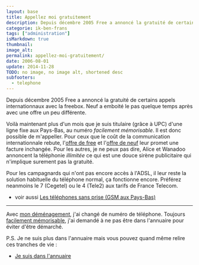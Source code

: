 ```yaml
---
layout: base
title: Appellez moi gratuitement
description: Depuis décembre 2005 Free a annoncé la gratuité de certains appels internationnaux avec la freebox. Neuf a emboité le pas quelque temps après avec une offr
categorie: ik-ben-frans
tags: ["administration"]
isMarkdown: true
thumbnail: 
image_alt: 
permalink: appellez-moi-gratuitement/
date: 2006-08-01
update: 2014-11-28
TODO: no image, no image alt, shortened desc
subfooters:
  - telephone
---
```


Depuis décembre 2005 Free a annoncé la gratuité de certains appels internationnaux avec la freebox. Neuf a emboité le pas quelque temps après avec une offre un peu différente.

Voilà maintenant plus d'un mois que je suis titulaire (grâce à UPC) d'une ligne fixe aux Pays-Bas, au numéro *facilement mémorisable*. Il est donc possible de m'appeller. Pour ceux que le coût de la communication internationnale rebute, l'[offre de free](http://adsl.free.fr/tel/tarifs/) et l'[offre de neuf](http://www.neuf.fr/offres/internet/Nos-offres-ADSL/ADSL-20-Mega-Telephone-illimite-Ligne-telephonique.html) leur promet une facture inchangée. Pour les autres, je ne peux pas dire, Alice et Wanadoo annoncent la téléphonie *illimitée* ce qui est une douce sirène publicitaire qui n'implique surement pas la gratuité.

Pour les campagnards qui n'ont pas encore accès à l'ADSL, il leur reste la solution habituelle du téléphone normal, ça fonctionne encore. Préférez neanmoins le 7 (Cegetel) ou le 4 (Tele2) aux tarifs de France Telecom.

* voir aussi [Les téléphones sans prise (GSM aux Pays-Bas)](/telephones-gsm-pays-bas)

--- 
Avec [mon déménagement](/en-vrac-et-dans-la-vraie-vie), j'ai changé de numéro de téléphone. Toujours [facilement mémorisable](http://alix.guillard.fr/cv/?p=contact&l=fr), j'ai demandé à ne pas être dans l'annuaire pour éviter d'être démarché.

P.S.
Je ne suis plus dans l'annuaire mais vous pouvez quand même relire ces tranches de vie :
* [Je suis dans l'annuaire](/je-suis-dans-l-annuaire)

